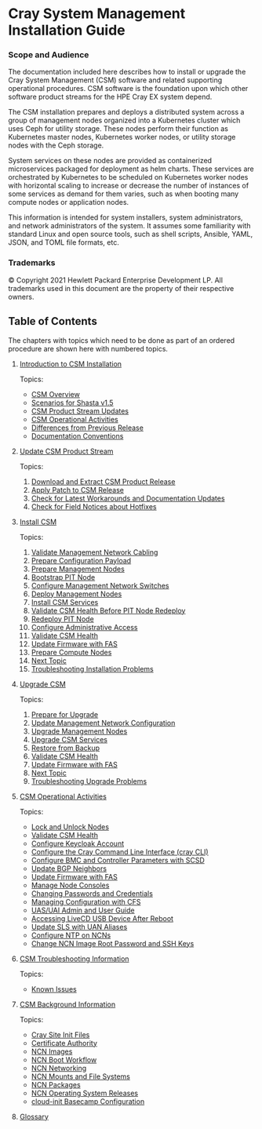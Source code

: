 # Cray System Management Installation Guide

### Scope and Audience

The documentation included here describes how to install or upgrade the Cray System Management (CSM)
software and related supporting operational procedures.  CSM software is the foundation upon which
other software product streams for the HPE Cray EX system depend.

The CSM installation prepares and deploys a distributed system across a group of management
nodes organized into a Kubernetes cluster which uses Ceph for utility storage.  These nodes
perform their function as Kubernetes master nodes, Kubernetes worker nodes, or utility storage
nodes with the Ceph storage.

System services on these nodes are provided as containerized microservices packaged for deployment
as helm charts.  These services are orchestrated by Kubernetes to be scheduled on Kubernetes worker
nodes with horizontal scaling to increase or decrease the number of instances of some services as 
demand for them varies, such as when booting many compute nodes or application nodes.

This information is intended for system installers, system administrators, and network administrators
of the system.  It assumes some familiarity with standard Linux and open source tools, such as shell
scripts, Ansible, YAML, JSON, and TOML file formats, etc.

### Trademarks

© Copyright 2021 Hewlett Packard Enterprise Development LP. All trademarks used in this document are the property of their respective owners.

## Table of Contents

The chapters with topics which need to be done as part of an ordered procedure are shown here with numbered topics.

1. [Introduction to CSM Installation](introduction/index.md)

   Topics:
   * [CSM Overview](introduction/index.md#csm_overview)
   * [Scenarios for Shasta v1.5](introduction/index.md#scenarios)
   * [CSM Product Stream Updates](introduction/index.md#product-stream-updates)
   * [CSM Operational Activities](introduction/index.md#operations)
   * [Differences from Previous Release](introduction/index.md#differences)
   * [Documentation Conventions](introduction/index.md#documentation_conventions)

1. [Update CSM Product Stream](update_product_stream/index.md)

   Topics:
   1. [Download and Extract CSM Product Release](update_product_stream/index.md#download-and-extract)
   1. [Apply Patch to CSM Release](update_product_stream/index.md#patch)
   1. [Check for Latest Workarounds and Documentation Updates](update_product_stream/index.md#workarounds)
   1. [Check for Field Notices about Hotfixes](update_product_stream/index.md#hotfixes)


1. [Install CSM](install/index.md)

   Topics:
   1. [Validate Management Network Cabling](#validate_management_network_cabling)
   1. [Prepare Configuration Payload](install/prepare_configuration_payload.md)
   1. [Prepare Management Nodes](#prepare_management_nodes)
   1. [Bootstrap PIT Node](install/index.md#bootstrap_pit_node)
   1. [Configure Management Network Switches](install/configure_management_network.md)
   1. [Deploy Management Nodes](install/deploy_management_nodes.md)
   1. [Install CSM Services](install/install_csm_services.md)
   1. [Validate CSM Health Before PIT Node Redeploy](install/index.md#validate_csm_health_before_pit_redeploy)
   1. [Redeploy PIT Node](install/redeploy_pit_node.md)
   1. [Configure Administrative Access](install/configure_administrative_access.md)
   1. [Validate CSM Health](operations/validate_csm_health.md)
   1. [Update Firmware with FAS](operations/update_firmware_with_fas.md)
   1. [Prepare Compute Nodes](install/index.md#prepare_compute_nodes)
   1. [Next Topic](install/index.md#next_topic)
   1. [Troubleshooting Installation Problems](install/troubleshooting_installation.md)

1. [Upgrade CSM](upgrade/index.md)

   Topics:
   1. [Prepare for Upgrade](upgrade/prepare_for_upgrade.md)
   1. [Update Management Network Configuration](upgrade/update_management_network.md)
   1. [Upgrade Management Nodes](upgrade/upgrade_management_nodes.md)
   1. [Upgrade CSM Services](upgrade/upgrade_csm_services.md)
   1. [Restore from Backup](upgrade/restore_from_backup.md)
   1. [Validate CSM Health](operations/validate_csm_health.md)
   2. [Update Firmware with FAS](operations/firmware/Firmware_Action_Service.md)
   3. [Next Topic](upgrade/index.md#next_topic)
   4. [Troubleshooting Upgrade Problems](upgrade/troubleshooting_upgrade.md)

2. [CSM Operational Activities](operations/index.md)

   Topics:
   * [Lock and Unlock Nodes](operations/lock_and_unlock_nodes.md)
   * [Validate CSM Health](operations/validate_csm_health.md)
   * [Configure Keycloak Account](operations/configure_keycloak_account.md)
   * [Configure the Cray Command Line Interface (cray CLI)](operations/configure_cray_cli.md)
   * [Configure BMC and Controller Parameters with SCSD](operations/configure_with_scsd.md)
   * [Update BGP Neighbors](operations/update_bgp_neighbors.md)
   * [Update Firmware with FAS](operations/update_firmware_with_fas.md)
   * [Manage Node Consoles](operations/manage_node_consoles.md)
   * [Changing Passwords and Credentials](operations/changing_passwords_and_credentials.md)
   * [Managing Configuration with CFS](operations/managing_configuration_with_CFS.md)
   * [UAS/UAI Admin and User Guide](operations/500-UAS-UAI-ADMIN-AND-USER-GUIDE.md)
   * [Accessing LiveCD USB Device After Reboot](operations/accessing_livecd_usb_device_after_reboot.md)
   * [Update SLS with UAN Aliases](operations/update_sls_with_uan_aliases.md)
   * [Configure NTP on NCNs](operations/configure_ntp_on_ncns.md)
   * [Change NCN Image Root Password and SSH Keys](operations/change_ncn_image_root_password_and_ssh_keys.md)

1. [CSM Troubleshooting Information](troubleshooting/index.md)

   Topics:
   * [Known Issues](troubleshooting/index.md#known-issues)

1. [CSM Background Information](background/index.md)

   Topics:
   * [Cray Site Init Files](background/cray_site_init_files.md)
   * [Certificate Authority](background/certificate_authority.md)
   * [NCN Images](background/ncn_images.md)
   * [NCN Boot Workflow](background/ncn_boot_workflow.md)
   * [NCN Networking](background/ncn_networking.md)
   * [NCN Mounts and File Systems](background/ncn_mounts_and_file_systems.md)
   * [NCN Packages](background/ncn_packages.md)
   * [NCN Operating System Releases](background/ncn_operating_system_releases.md)
   * [cloud-init Basecamp Configuration](background/cloud-init_basecamp_configuration.md)


1. [Glossary](glossary.md)
